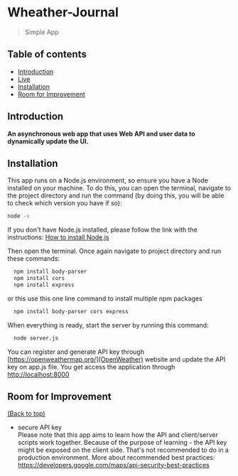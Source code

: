 
# Wheather-Journal
> Simple App

## Table of contents
* [Introduction](#introduction)
* [Live](#live)
* [Installation](#installation)
* [Room for Improvement](#room-for-improvement)

## Introduction
<strong>An asynchronous web app that uses Web API and user data to dynamically update the UI.</strong>


## Installation 
This app runs on a Node.js environment, so ensure you have a Node installed on your machine. To do this, you can open the terminal, navigate to the project directory and run the command (by doing this, you will be able to check which version you have if so):
```bash
node -v
```

If you don't have Node.js installed, please follow the link with the instructions: 
[How to install Node.js](https://nodejs.dev/en/learn/how-to-install-nodejs/)

Then open the terminal. Once again navigate to project directory and run these commands:
```bash
  npm install body-parser
  npm install cors
  npm install express
```
or this use this one line command to install multiple npm packages
```bash
  npm install body-parser cors express
```

When everything is ready, start the server by running this command:
```bash
  node server.js
```
You can register and generate API  key through [https://openweathermap.org/](OpenWeather) website and update the API key on app.js file.
You get access the application through [http://localhost:8000](http://localhost:8000)

## Room for Improvement
[(Back to top)](#table-of-contents)
* secure API key 
<br>Please note that this app aims to learn how the API and client/server scripts work together. Because of the purpose of learning - the API key might be exposed on the client side. That's not recommended to do in a production environment.
More about recommended best practices:
https://developers.google.com/maps/api-security-best-practices


